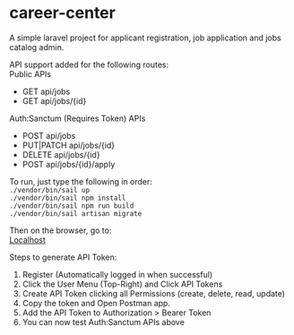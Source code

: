 # career-center

A simple laravel project for applicant registration, job application and jobs catalog admin.

API support added for the following routes:  
Public APIs

- GET api/jobs
- GET api/jobs/{id}

Auth:Sanctum (Requires Token) APIs

- POST api/jobs
- PUT|PATCH api/jobs/{id}
- DELETE api/jobs/{id}
- POST api/jobs/{id}/apply

To run, just type the following in order:  
`./vendor/bin/sail up`  
`./vendor/bin/sail npm install`  
`./vendor/bin/sail npm run build`  
`./vendor/bin/sail artisan migrate`

Then on the browser, go to:  
[Localhost](http://localhost)

Steps to generate API Token:

1. Register (Automatically logged in when successful)
2. Click the User Menu (Top-Right) and Click API Tokens
3. Create API Token clicking all Permissions (create, delete, read, update)
4. Copy the token and Open Postman app.
5. Add the API Token to Authorization > Bearer Token
6. You can now test Auth:Sanctum APIs above
